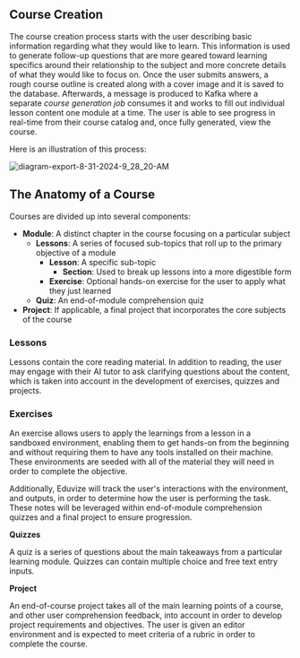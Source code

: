 ## Course Creation

The course creation process starts with the user describing basic information regarding what they would like to learn. This information is used to generate follow-up questions that are more geared toward learning specifics around their relationship to the subject and more concrete details of what they would like to focus on. Once the user submits answers, a rough course outline is created along with a cover image and it is saved to the database. Afterwards, a message is produced to Kafka where a separate *course generation job* consumes it and works to fill out individual lesson content one module at a time. The user is able to see progress in real-time from their course catalog and, once fully generated, view the course.

Here is an illustration of this process:

![diagram-export-8-31-2024-9_28_20-AM](C:\Users\camer\Downloads\eraser-export-export-8-31-2024-9_28_20-AM\diagram-export-8-31-2024-9_28_20-AM.png)

## The Anatomy of a Course

Courses are divided up into several components:

- **Module**: A distinct chapter in the course focusing on a particular subject
  - **Lessons**: A series of focused sub-topics that roll up to the primary objective of a module
    - **Lesson**: A specific sub-topic
      - **Section**: Used to break up lessons into a more digestible form
    - **Exercise**: Optional hands-on exercise for the user to apply what they just learned
  - **Quiz**: An end-of-module comprehension quiz
- **Project**: If applicable, a final project that incorporates the core subjects of the course

### Lessons

Lessons contain the core reading material. In addition to reading, the user may engage with their AI tutor to ask clarifying questions about the content, which is taken into account in the development of exercises, quizzes and projects.

### Exercises

An exercise allows users to apply the learnings from a lesson in a sandboxed environment, enabling them to get hands-on from the beginning and without requiring them to have any tools installed on their machine. These environments are seeded with all of the material they will need in order to complete the objective.

Additionally, Eduvize will track the user's interactions with the environment, and outputs, in order to determine how the user is performing the task. These notes will be leveraged within end-of-module comprehension quizzes and a final project to ensure progression.

**Quizzes**

A quiz is a series of questions about the main takeaways from a particular learning module. Quizzes can contain multiple choice and free text entry inputs.

**Project**

An end-of-course project takes all of the main learning points of a course, and other user comprehension feedback, into account in order to develop project requirements and objectives. The user is given an editor environment and is expected to meet criteria of a rubric in order to complete the course.
